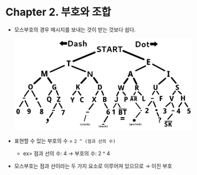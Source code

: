 # Chapter 2. 부호와 조합

- 모스부호의 경우 메시지를 보내는 것이 받는 것보다 쉽다.
    
    ![Untitled](image/2/Untitled.png)
    
- 표현할 수 있는 부호의 수 = `2 ^ (점과 선의 수)`
    - ex> 점과 선의 수: 4 → 부호의 수: 2 ^ 4
- 모스부호는 점과 선이라는 두 가지 요소로 이루어져 있으므로 → 이진 부호
